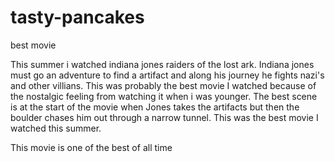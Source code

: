 # tasty-pancakes

best movie

This summer i watched indiana jones raiders of the lost ark. Indiana jones must go an adventure to find a artifact and along his journey he fights nazi's and other villians. This was probably the best movie I watched because of the nostalgic feeling from watching it when i was younger. The best scene is at the start of the movie when Jones takes the artifacts but then the boulder chases him out through a narrow tunnel. This was the best movie I watched this summer.

This movie is one of the best of all time

